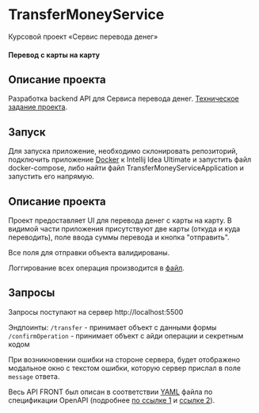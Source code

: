# TransferMoneyService
Курсовой проект «Сервис перевода денег»


#### Перевод с карты на карту
## Описание проекта
Разработка backend API для Сервиса перевода денег. [Техническое задание проекта](https://github.com/serp-ya/card-transfer).

## Запуск
Для запуска приложение, необходимо склонировать репозиторий, подключить приложение [Docker](https://www.docker.com/products/docker-desktop/) 
к Intellij Idea Ultimate и запустить файл docker-compose, либо найти файл TransferMoneyServiceApplication и запустить его напрямую.

## Описание проекта
Проект предоставляет UI для перевода денег с карты на карту. В видимой части приложения присутствуют две карты (откуда и куда переводить), 
поле ввода суммы перевода и кнопка "отправить".

Все поля для отправки объекта валидированы.

Логгирование всех операция производится в [файл](https://github.com/TimurDushanov/TransferMoneyService/blob/master/transferMoney.log).


## Запросы
Запросы поступают на сервер http://localhost:5500

Эндпоинты:
`/transfer` - принимает объект с данными формы
`/confirmOperation` - принимает объект с айди операции и секретным кодом

При возникновении ошибки на стороне сервера, будет отображено модальное окно с текстом ошибки, которую сервер прислал в поле `message` ответа.

Весь API FRONT был описан в соответствии [YAML](https://github.com/netology-code/jd-homeworks/blob/master/diploma/MoneyTransferServiceSpecification.yaml)
файла по спецификации OpenAPI (подробнее [по ссылке 1](https://swagger.io/specification/) и [ссылке 2](https://starkovden.github.io/introduction-openapi-and-swagger.html)).
